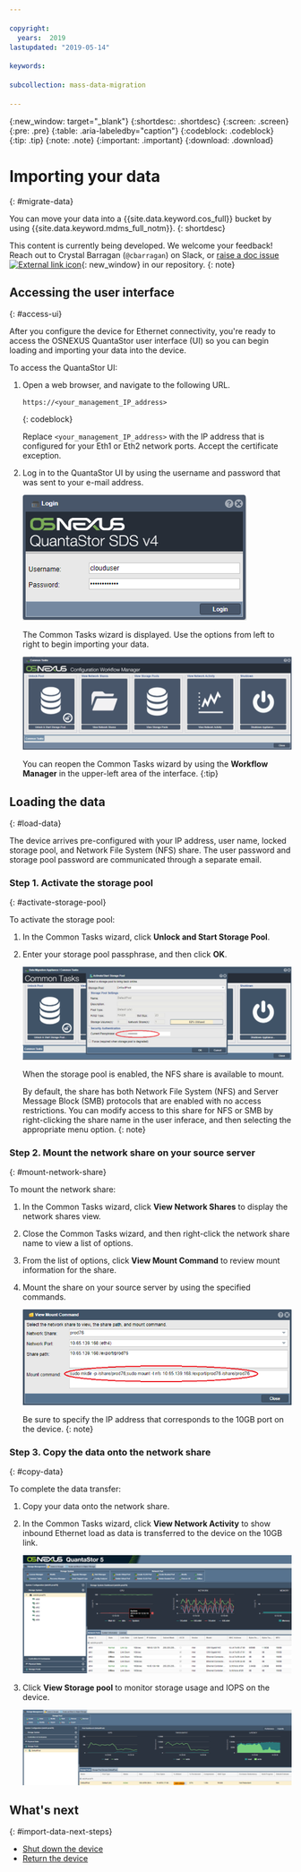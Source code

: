 ```yaml
---

copyright:
  years:  2019
lastupdated: "2019-05-14"

keywords:

subcollection: mass-data-migration

---
```


{:new_window: target="_blank"}
{:shortdesc: .shortdesc}
{:screen: .screen}
{:pre: .pre}
{:table: .aria-labeledby="caption"}
{:codeblock: .codeblock}
{:tip: .tip}
{:note: .note}
{:important: .important}
{:download: .download}

# Importing your data
{: #migrate-data}

You can move your data into a {{site.data.keyword.cos_full}} bucket by using {{site.data.keyword.mdms_full_notm}}.
{: shortdesc}

This content is currently being developed. We welcome your feedback! Reach out to Crystal Barragan (`@cbarragan`) on Slack, or [raise a doc issue ![External link icon](../../icons/launch-glyph.svg "External link icon")](https://github.ibm.com/Bluemix-Docs/mass-data-migration/issues){: new_window} in our repository.
{: note}

## Accessing the user interface
{: #access-ui}

After you configure the device for Ethernet connectivity, you're ready to access the OSNEXUS QuantaStor user interface (UI) so you can begin loading and importing your data into the device.

To access the QuantaStor UI:

1. Open a web browser, and navigate to the following URL.

   ```
   https://<your_management_IP_address>
   ```
   {: codeblock}

   Replace `<your_management_IP_address>` with the IP address that is configured for your Eth1 or Eth2 network ports. Accept the certificate exception.

2. Log in to the QuantaStor UI by using the username and password that was sent to your e-mail address.

   ![Login page](/images/login.png)

   The Common Tasks wizard is displayed. Use the options from left to right to begin importing your data.

   ![Workflow icons](/images/workflow.png)

   You can reopen the Common Tasks wizard by using the **Workflow Manager** in the upper-left area of the interface.
   {:tip}

## Loading the data
{: #load-data}

The device arrives pre-configured with your IP address, user name, locked storage pool, and Network File System (NFS) share. The user password and storage pool password are communicated through a separate email.

### Step 1. Activate the storage pool
{: #activate-storage-pool}

To activate the storage pool:

1. In the Common Tasks wizard, click **Unlock and Start Storage Pool**.
2. Enter your storage pool passphrase, and then click **OK**.
      
   ![Activate Storage Pool](/images/StartStoragePool.png)

   When the storage pool is enabled, the NFS share is available to mount.

   By default, the share has both Network File System (NFS) and Server Message Block (SMB) protocols that are enabled with no access restrictions. You can modify access to this share for NFS or SMB by right-clicking the share name in the user inferace, and then selecting the appropriate menu option.
   {: note}

### Step 2. Mount the network share on your source server
{: #mount-network-share}

To mount the network share:

1. In the Common Tasks wizard, click **View Network Shares** to display the network shares view.
2. Close the Common Tasks wizard, and then right-click the network share name to view a list of options. 
3. From the list of options, click **View Mount Command** to review mount information for the share.
4. Mount the share on your source server by using the specified commands.

   ![Mounting the share](/images/MountCommand.png)

   Be sure to specify the IP address that corresponds to the 10GB port on the device.
   {: note}

### Step 3. Copy the data onto the network share
{: #copy-data}

To complete the data transfer:

1. Copy your data onto the network share. 

2. In the Common Tasks wizard, click **View Network Activity** to show inbound Ethernet load as data is transferred to the device on the 10GB link.
   
    ![View activity](/images/NetworkPerf.png)

3. Click **View Storage pool** to monitor storage usage and IOPS on the device.
   
    ![View Storage Pool](/images/PoolPerf.png)

## What's next
{: #import-data-next-steps}

- [Shut down the device](/docs/infrastructure/mass-data-migration?topic=mass-data-migration-disconnect-device)
- [Return the device](/docs/infrastructure/mass-data-migration?topic=mass-data-migration-ship-device)